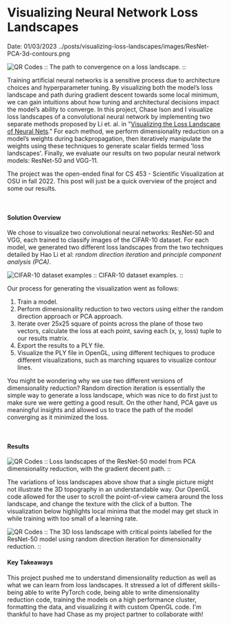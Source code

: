 # Visualizing Neural Network Loss Landscapes
Date: 01/03/2023
<PreviewImg>../posts/visualizing-loss-landscapes/images/ResNet-PCA-3d-contours.png</PreviewImg>

![QR Codes](../posts/visualizing-loss-landscapes/images/ResNet-PCA-3d-contours.png)
:: The path to convergence on a loss landscape. ::
<br>

Training artificial neural networks is a sensitive process due to architecture choices and hyperparameter tuning. By visualizing both the model’s loss landscape and path during gradient descent towards some local minimum, we can gain intuitions about how tuning and architectural decisions impact the model’s ability to converge. In this project, Chase Ison and I visualize loss landscapes of a convolutional neural network by implementing two separate methods proposed by Li et. al. in "[Visualizing the Loss Landscape of Neural Nets](https://proceedings.neurips.cc/paper/2018/hash/a41b3bb3e6b050b6c9067c67f663b915-Abstract.html)." For each method, we perform dimensionality reduction on a model’s weights during backpropagation, then iteratively manipulate the weights using these techniques to generate scalar fields termed 'loss landscapes'. Finally, we evaluate our results on two popular neural network models: ResNet-50 and VGG-11.

The project was the open-ended final for CS 453 - Scientific Visualization at OSU in fall 2022. This post will just be a quick overview of the project and some our results.

<br>

#### Solution Overview

We chose to visualize two convolutional neural networks: ResNet-50 and VGG, each trained to classify images of the CIFAR-10 dataset. For each model, we generated two different loss landscapes from the two techniques detailed by Hao Li et al: *random direction iteration* and *principle component analysis (PCA)*.

![CIFAR-10 dataset examples](../posts/visualizing-loss-landscapes/images/cifar-10-dataset-wide.png)
:: CIFAR-10 dataset examples. ::

Our process for generating the visualization went as follows:
1. Train a model.
2. Perform dimensionality reduction to two vectors using either the random direction approach or PCA approach.
3. Iterate over 25x25 square of points across the plane of those two vectors, calculate the loss at each point, saving each (x, y, loss) tuple to our results matrix.
4. Export the results to a PLY file.
5. Visualize the PLY file in OpenGL, using different techiques to produce different visualizations, such as marching squares to visualize contour lines.

You might be wondering why we use two different versions of dimensionality reduction?
Random direction iteration is essentially the simple way to generate a loss landscape, which was nice to do first just to make sure we were getting a good result.
On the other hand, PCA gave us meaningful insights and allowed us to trace the path of the model converging as it minimized the loss.



<br>

#### Results

![QR Codes](../posts/visualizing-loss-landscapes/images/paper-teaser.png)
:: Loss landscapes of the ResNet-50 model from PCA dimensionality reduction, with the gradient decent path. ::
<br>


The variations of loss landscapes above show that a single picture might not illustrate the 3D topography in an understandable way.
Our OpenGL code allowed for the user to scroll the point-of-view camera around the loss landscape, and change the texture with the click of a button.
The visualization below highlights local minima that the model may get stuck in while training with too small of a learning rate.


![QR Codes](../posts/visualizing-loss-landscapes/images/ResNet-Random-3d-contours-critical-points.png)
:: The 3D loss landscape with critical points labelled for the ResNet-50 model using random direction iteration for dimensionality reduction. ::
<br>



#### Key Takeaways

This project pushed me to understand dimensionality reduction as well as what we can learn from loss landscapes. It stressed a lot of different skills- being able to write PyTorch code, being able to write dimensionality reduction code, training the models on a high performance cluster, formatting the data, and visualizing it with custom OpenGL code. I'm thankful to have had Chase as my project partner to collaborate with!


